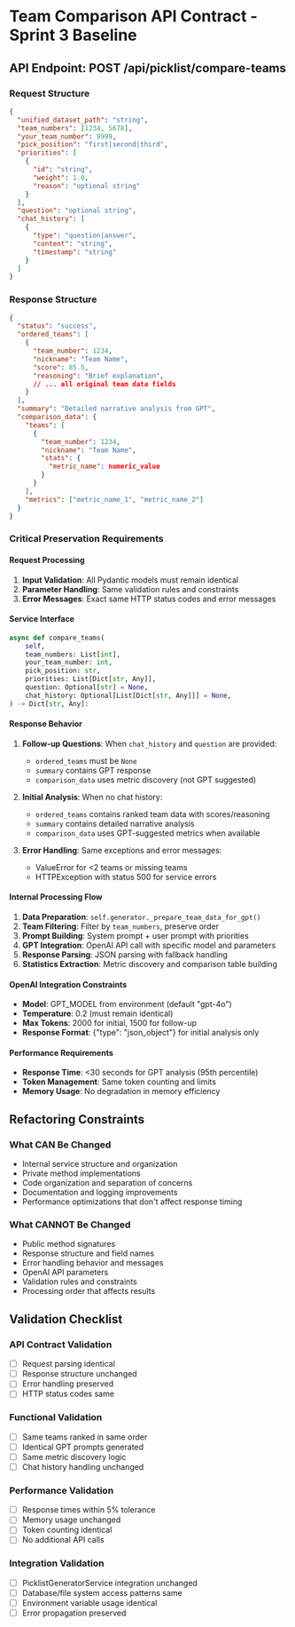 # Team Comparison API Contract - Sprint 3 Baseline

## API Endpoint: POST /api/picklist/compare-teams

### Request Structure
```json
{
  "unified_dataset_path": "string",
  "team_numbers": [1234, 5678],
  "your_team_number": 9999,
  "pick_position": "first|second|third",
  "priorities": [
    {
      "id": "string", 
      "weight": 1.0,
      "reason": "optional string"
    }
  ],
  "question": "optional string",
  "chat_history": [
    {
      "type": "question|answer",
      "content": "string",
      "timestamp": "string"
    }
  ]
}
```

### Response Structure
```json
{
  "status": "success",
  "ordered_teams": [
    {
      "team_number": 1234,
      "nickname": "Team Name",
      "score": 85.5,
      "reasoning": "Brief explanation",
      // ... all original team data fields
    }
  ],
  "summary": "Detailed narrative analysis from GPT",
  "comparison_data": {
    "teams": [
      {
        "team_number": 1234,
        "nickname": "Team Name", 
        "stats": {
          "metric_name": numeric_value
        }
      }
    ],
    "metrics": ["metric_name_1", "metric_name_2"]
  }
}
```

### Critical Preservation Requirements

#### Request Processing
1. **Input Validation**: All Pydantic models must remain identical
2. **Parameter Handling**: Same validation rules and constraints
3. **Error Messages**: Exact same HTTP status codes and error messages

#### Service Interface
```python
async def compare_teams(
    self,
    team_numbers: List[int],
    your_team_number: int, 
    pick_position: str,
    priorities: List[Dict[str, Any]],
    question: Optional[str] = None,
    chat_history: Optional[List[Dict[str, Any]]] = None,
) -> Dict[str, Any]:
```

#### Response Behavior
1. **Follow-up Questions**: When `chat_history` and `question` are provided:
   - `ordered_teams` must be `None` 
   - `summary` contains GPT response
   - `comparison_data` uses metric discovery (not GPT suggested)

2. **Initial Analysis**: When no chat history:
   - `ordered_teams` contains ranked team data with scores/reasoning
   - `summary` contains detailed narrative analysis
   - `comparison_data` uses GPT-suggested metrics when available

3. **Error Handling**: Same exceptions and error messages:
   - ValueError for <2 teams or missing teams
   - HTTPException with status 500 for service errors

#### Internal Processing Flow
1. **Data Preparation**: `self.generator._prepare_team_data_for_gpt()`
2. **Team Filtering**: Filter by `team_numbers`, preserve order
3. **Prompt Building**: System prompt + user prompt with priorities
4. **GPT Integration**: OpenAI API call with specific model and parameters
5. **Response Parsing**: JSON parsing with fallback handling
6. **Statistics Extraction**: Metric discovery and comparison table building

#### OpenAI Integration Constraints
- **Model**: GPT_MODEL from environment (default "gpt-4o")
- **Temperature**: 0.2 (must remain identical)
- **Max Tokens**: 2000 for initial, 1500 for follow-up
- **Response Format**: {"type": "json_object"} for initial analysis only

#### Performance Requirements
- **Response Time**: <30 seconds for GPT analysis (95th percentile)
- **Token Management**: Same token counting and limits
- **Memory Usage**: No degradation in memory efficiency

## Refactoring Constraints

### What CAN Be Changed
- Internal service structure and organization
- Private method implementations
- Code organization and separation of concerns
- Documentation and logging improvements
- Performance optimizations that don't affect response timing

### What CANNOT Be Changed
- Public method signatures
- Response structure and field names
- Error handling behavior and messages
- OpenAI API parameters
- Validation rules and constraints
- Processing order that affects results

## Validation Checklist

### API Contract Validation
- [ ] Request parsing identical
- [ ] Response structure unchanged
- [ ] Error handling preserved
- [ ] HTTP status codes same

### Functional Validation  
- [ ] Same teams ranked in same order
- [ ] Identical GPT prompts generated
- [ ] Same metric discovery logic
- [ ] Chat history handling unchanged

### Performance Validation
- [ ] Response times within 5% tolerance
- [ ] Memory usage unchanged
- [ ] Token counting identical
- [ ] No additional API calls

### Integration Validation
- [ ] PicklistGeneratorService integration unchanged
- [ ] Database/file system access patterns same
- [ ] Environment variable usage identical
- [ ] Error propagation preserved